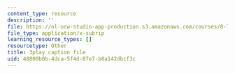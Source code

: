 ```yaml
---
content_type: resource
description: ''
file: https://ol-ocw-studio-app-production.s3.amazonaws.com/courses/8-701-introduction-to-nuclear-and-particle-physics-fall-2020/48800b0b4dca5f4d87e7b8a142dbcf3c_ORG6YD9P8WM.vtt
file_type: application/x-subrip
learning_resource_types: []
resourcetype: Other
title: 3play caption file
uid: 48800b0b-4dca-5f4d-87e7-b8a142dbcf3c
---
```

